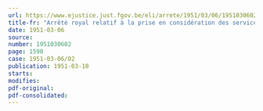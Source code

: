 ```yaml
---
url: https://www.ejustice.just.fgov.be/eli/arrete/1951/03/06/1951030602/justel
title-fr: "Arrêté royal relatif à la prise en considération des services prestes à la suite d'une nomination déclarée nulle, pour la fixation des traitements de certaines catégories du personnel de l'Etat"
date: 1951-03-06
source:
number: 1951030602
page: 1590
case: 1951-03-06/02
publication: 1951-03-10
starts:
modifies:
pdf-original:
pdf-consolidated:
---
```


